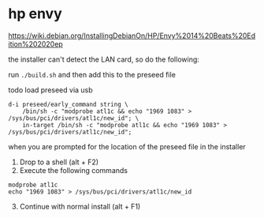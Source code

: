 # hp envy
https://wiki.debian.org/InstallingDebianOn/HP/Envy%2014%20Beats%20Edition%202020ep

the installer can't detect the LAN card, so do the following:

run `./build.sh` and then add this to the preseed file 

todo load preseed via usb

```
d-i preseed/early_command string \
    /bin/sh -c "modprobe atl1c && echo "1969 1083" > /sys/bus/pci/drivers/atl1c/new_id"; \
    in-target /bin/sh -c "modprobe atl1c && echo "1969 1083" > /sys/bus/pci/drivers/atl1c/new_id";
```

when you are prompted for the location of the preseed file in the installer

1. Drop to a shell (alt + F2)
2. Execute the following commands
```
modprobe atl1c
echo "1969 1083" > /sys/bus/pci/drivers/atl1c/new_id
```
3. Continue with normal install (alt + F1)